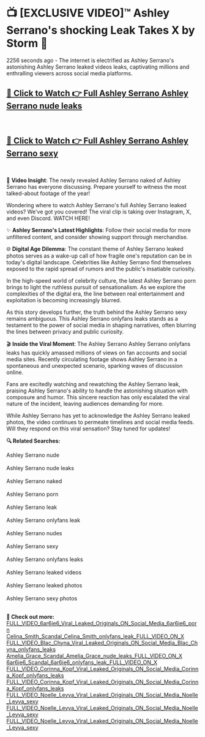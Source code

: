 # 📺 [EXCLUSIVE VIDEO]™ Ashley Serrano's shocking Leak Takes X by Storm 🚀

2256 seconds ago - The internet is electrified as Ashley Serrano's astonishing Ashley Serrano leaked videos leaks, captivating millions and enthralling viewers across social media platforms.

<h2><a href="https://github-6l9.pages.dev/link1">🔗 Click to Watch 👉 Full Ashley Serrano Ashley Serrano nude leaks</a></h2><br>
<h2><a href="https://github-6l9.pages.dev/link2">🔗 Click to Watch 👉 Full Ashley Serrano Ashley Serrano sexy</a></h2><br>

🎥 **Video Insight**: The newly revealed Ashley Serrano naked of Ashley Serrano has everyone discussing. Prepare yourself to witness the most talked-about footage of the year!

Wondering where to watch Ashley Serrano's full Ashley Serrano leaked videos? We've got you covered! The viral clip is taking over Instagram, X, and even Discord. WATCH HERE!

✨ **Ashley Serrano's Latest Highlights**: Follow their social media for more unfiltered content, and consider showing support through merchandise.

🌐 **Digital Age Dilemma**: The constant theme of Ashley Serrano leaked photos serves as a wake-up call of how fragile one's reputation can be in today's digital landscape. Celebrities like Ashley Serrano find themselves exposed to the rapid spread of rumors and the public's insatiable curiosity.

In the high-speed world of celebrity culture, the latest Ashley Serrano porn brings to light the ruthless pursuit of sensationalism. As we explore the complexities of the digital era, the line between real entertainment and exploitation is becoming increasingly blurred.

As this story develops further, the truth behind the Ashley Serrano sexy remains ambiguous. This Ashley Serrano onlyfans leaks stands as a testament to the power of social media in shaping narratives, often blurring the lines between privacy and public curiosity.

🎬 **Inside the Viral Moment**: The Ashley Serrano Ashley Serrano onlyfans leaks has quickly amassed millions of views on fan accounts and social media sites. Recently circulating footage shows Ashley Serrano in a spontaneous and unexpected scenario, sparking waves of discussion online.

Fans are excitedly watching and rewatching the Ashley Serrano leak, praising Ashley Serrano's ability to handle the astonishing situation with composure and humor. This sincere reaction has only escalated the viral nature of the incident, leaving audiences demanding for more.

While Ashley Serrano has yet to acknowledge the Ashley Serrano leaked photos, the video continues to permeate timelines and social media feeds. Will they respond on this viral sensation? Stay tuned for updates!

<strong>🔍 Related Searches:</strong>

Ashley Serrano nude
<br><br>
Ashley Serrano nude leaks
<br><br>
Ashley Serrano naked
<br><br>
Ashley Serrano porn
<br><br>
Ashley Serrano leak
<br><br>
Ashley Serrano onlyfans leak
<br><br>
Ashley Serrano nudes
<br><br>
Ashley Serrano sexy
<br><br>
Ashley Serrano onlyfans leaks
<br><br>
Ashley Serrano leaked videos
<br><br>
Ashley Serrano leaked photos
<br><br>
Ashley Serrano sexy photos
<br><br>



<strong>🔗 Check out more:</strong><br>
<a href="./FULL_VIDEO_6ar6ie6_Viral_Leaked_Originals_ON_Social_Media_6ar6ie6_porn.md">FULL_VIDEO_6ar6ie6_Viral_Leaked_Originals_ON_Social_Media_6ar6ie6_porn</a><br>
<a href="./Celina_Smith_Scandal_Celina_Smith_onlyfans_leak_FULL_VIDEO_ON_X.md">Celina_Smith_Scandal_Celina_Smith_onlyfans_leak_FULL_VIDEO_ON_X</a><br>
<a href="./FULL_VIDEO_Blac_Chyna_Viral_Leaked_Originals_ON_Social_Media_Blac_Chyna_onlyfans_leaks.md">FULL_VIDEO_Blac_Chyna_Viral_Leaked_Originals_ON_Social_Media_Blac_Chyna_onlyfans_leaks</a><br>
<a href="./Amelia_Grace_Scandal_Amelia_Grace_nude_leaks_FULL_VIDEO_ON_X.md">Amelia_Grace_Scandal_Amelia_Grace_nude_leaks_FULL_VIDEO_ON_X</a><br>
<a href="./6ar6ie6_Scandal_6ar6ie6_onlyfans_leak_FULL_VIDEO_ON_X.md">6ar6ie6_Scandal_6ar6ie6_onlyfans_leak_FULL_VIDEO_ON_X</a><br>
<a href="./FULL_VIDEO_Corinna_Kopf_Viral_Leaked_Originals_ON_Social_Media_Corinna_Kopf_onlyfans_leaks.md">FULL_VIDEO_Corinna_Kopf_Viral_Leaked_Originals_ON_Social_Media_Corinna_Kopf_onlyfans_leaks</a><br>
<a href="./FULL_VIDEO_Corinna_Kopf_Viral_Leaked_Originals_ON_Social_Media_Corinna_Kopf_onlyfans_leaks.md">FULL_VIDEO_Corinna_Kopf_Viral_Leaked_Originals_ON_Social_Media_Corinna_Kopf_onlyfans_leaks</a><br>
<a href="./FULL_VIDEO_Noelle_Leyva_Viral_Leaked_Originals_ON_Social_Media_Noelle_Leyva_sexy.md">FULL_VIDEO_Noelle_Leyva_Viral_Leaked_Originals_ON_Social_Media_Noelle_Leyva_sexy</a><br>
<a href="./FULL_VIDEO_Noelle_Leyva_Viral_Leaked_Originals_ON_Social_Media_Noelle_Leyva_sexy.md">FULL_VIDEO_Noelle_Leyva_Viral_Leaked_Originals_ON_Social_Media_Noelle_Leyva_sexy</a><br>
<a href="./FULL_VIDEO_Noelle_Leyva_Viral_Leaked_Originals_ON_Social_Media_Noelle_Leyva_sexy.md">FULL_VIDEO_Noelle_Leyva_Viral_Leaked_Originals_ON_Social_Media_Noelle_Leyva_sexy</a><br>
